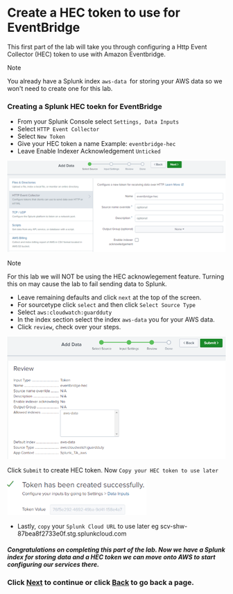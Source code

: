 # Create a HEC token to use for EventBridge
This first part of the lab will take you through configuring a Http Event Collector (HEC) token to use with Amazon Eventbridge.

>[!NOTE]
>You already have a Splunk index `aws-data `for storing your AWS data so we won't need to create one for this lab.

### Creating a Splunk HEC toekn for EventBridge
- From your Splunk Console select `Settings, Data Inputs`
- Select `HTTP Event Collector`
- Select `New Token`
- Give your HEC token a name Example: `eventbridge-hec`
- Leave Enable Indexer Acknowledgement `Unticked`

![image004](/static/40_eventbridge/create-hec.png)

>[!NOTE]
>For this lab we will NOT be using the HEC acknowlegement feature. Turning this on may cause the lab to fail sending data to Splunk.

- Leave remaining defaults and click `next` at the top of the screen. 
- For sourcetype click `select` and then click `Select Source Type`
- Select `aws:cloudwatch:guardduty`
- In the index section select the index `aws-data` you for your AWS data. 
- Click `review`, check over your steps.

![image004](/static/40_eventbridge/create-hec-2.png)

Click `Submit` to create HEC token.
Now `Copy your HEC token to use later`

![image005](/static/40_eventbridge/Image005.png)

- Lastly, `copy` your `Splunk Cloud URL` to use later eg scv-shw-87bea8f2733e0f.stg.splunkcloud.com

##### Congratulations on completing this part of the lab. Now we have a Splunk index for storing data and a HEC token we can move onto AWS to start configuring our services there.

### Click <a>[Next](/content/Lab4_eventbridge/setup_target.md)</a> to continue or click <a>[Back](/content/Lab4_eventbridge/index.en.md) to go back a page.</a>